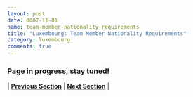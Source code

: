 ```yaml
---
layout: post
date: 0007-11-01
name: team-member-nationality-requirements
title: "Luxembourg: Team Member Nationality Requirements"
category: luxembourg
comments: true
---
```


### Page in progress, stay tuned!



| **[Previous Section]( https://neo-project.github.io/global-blockchain-compliance-hub//luxembourg/luxembourg-registry-requirements.html)** | **[Next Section]( https://neo-project.github.io/global-blockchain-compliance-hub//luxembourg/luxembourg-tax-and-auditing-requirements.html)** |
